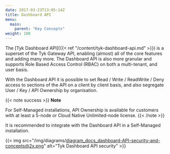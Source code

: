 ```yaml
---
date: 2017-03-23T13:05:14Z
title: Dashboard API
menu:
  main:
    parent: "Key Concepts"
weight: 100 
---
```


The [Tyk Dashboard API]({{< ref "/content/tyk-dashboard-api.md" >}}) is a superset of the Tyk Gateway API, enabling (almost) all of the core features and adding many more. The Dashboard API is also more granular and supports Role Based Access Control (RBAC) on both a multi-tenant, and user basis.

With the Dashboard API it is possible to set Read / Write / ReadWrite / Deny access to sections of the API on a client by client basis, and also segregate User / Key / API Ownership by organisation.

{{< note success >}}
**Note**  

For Self-Managed installations, API Ownership is available for customers with at least a 5-node or Cloud Native Unlimited-node license.
{{< /note >}}

It is recommended to integrate with the Dashboard API in a Self-Managed installation.


{{< img src="/img/diagrams/diagram_docs_dashboard-API-security-and-concepts@2x.png" alt="Tyk Dashboard API security" >}}